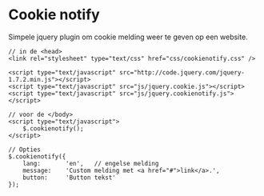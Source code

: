 Cookie notify
=============

Simpele jquery plugin om cookie melding weer te geven op een website.

	// in de <head>
	<link rel="stylesheet" type="text/css" href="css/cookienotify.css" />
	
	<script type="text/javascript" src="http://code.jquery.com/jquery-1.7.2.min.js"></script>
	<script type="text/javascript" src="js/jquery.cookie.js"></script>
	<script type="text/javascript" src="js/jquery.cookienotify.js"></script>

 	// voor de </body>
	<script type="text/javascript">
		$.cookienotify();
	</script>

	// Opties
	$.cookienotify({
		lang: 		'en', 	// engelse melding
		message:	'Custom melding met <a href="#">link</a>.',
		button: 	'Button tekst'	
	});



